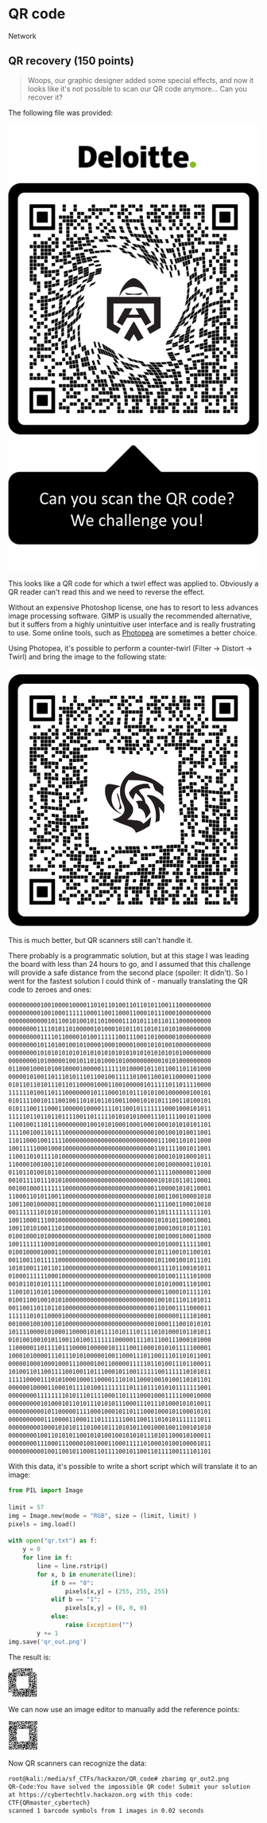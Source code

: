 # QR code
Network

## QR recovery (150 points)

> Woops, our graphic designer added some special effects, and now it looks like it's not possible to scan our QR code anymore... Can you recover it?

The following file was provided:

![](images/qr_challenge.png)

This looks like a QR code for which a twirl effect was applied to. Obviously a QR reader can't read this and we need to reverse the effect.

Without an expensive Photoshop license, one has to resort to less advances image processing software. GIMP is usually the recommended alternative, but it suffers from a highly unintuitive user interface and is really frustrating to use. Some online tools, such as [Photopea](https://www.photopea.com/) are sometimes a better choice.

Using Photopea, it's possible to perform a counter-twirl (Filter -> Distort -> Twirl) and bring the image to the following state:

![](images/qr.png)

This is much better, but QR scanners still can't handle it. 

There probably is a programmatic solution, but at this stage I was leading the board with less than 24 hours to go, and I assumed that this challenge will provide a safe distance from the second place (spoiler: It didn't). So I went for the fastest solution I could think of - manually translating the QR code to zeroes and ones:

```
000000000100100001000011010110100110110101100111000000000
000000000100100011111100011001100011000101110001000000000
000000000001011001010010110100001110101110110111000000000
000000001111010110100000101000101011011010110101000000000
000000000111101100001010011111100111001101000001000000000
000000001011010010010100001000100001000101010010000000000
000000001010101010101010101010101010101010101010100000000
000000001010000010010110101000101000000000010101000000000
011000100010100100001000001111110100001011011001101101000
000001010011011101011101100100111110100110010110000011000
010110110101110110110000100011001000001011111011011110000
111111010011011100000001011100010101110101001000000100101
010111100101110010011010101101001100010101011100110100101
010111001110001100000100001111011001011111110001000101011
111110110110110111100110111110101010100011101111001011000
110010011101110000000010010101000100010001000101010101101
111100100110111100000000000000000000000001001001010011001
110110001001111100000000000000000000000000111001101011000
100111110001000100000000000000000000000001101111001011001
110011010111101000000000000000000000000001000101010001011
110000100100110100000000000000000000000001001000000110101
011011010010110000000000000000000000000001111100000011000
001011110111010100000000000000000000000000101010110110001
001001000111111100000000000000000000000001100001010110001
110001101011001100000000000000000000000001001100100001010
100110010000011000000000000000000000000001111001100010010
001111111010101000000000000000000000000001101111111111101
100110001110010000000000000000000000000001010101100010001
100110101001110100000000000000000000000001000100101011101
010010001010000000000000000000000000000001001000100011000
100111111100010000000000000000000000000000101000111111001
010010000100011000000000000000000000000001011100101100101
001100110111110000000000000000000000000001011001001011101
101010011101101100000000000000000000000000111101100101011
010001111110001000000000000000000000000000101001111101000
001011010101111100000000000000000000000001010100011101001
110010110101100000000000000000000000000000011000101111101
010011001001010100000000000000000000000001001011101101011
001100110110110100000000000000000000000001101001111000011
111111010110000100000000000000000000000001000000111101001
001000100100110100000000000000000000000001000111001010101
101111000010100011000010101111010111011110101000101101011
010100100101011001101001111111000001111011100111000101000
110000011011110111000010000010111100110001010101111100001
100010100001110111010100000100110001110110011101101011001
000001000100010001110000100110000011111011010011101100011
101001101100111100100110111000101100111111001111110101011
111110000111010100010001100001110101100010010100110101101
000000100001100010111101001111111101110111010101111111001
000000001111111101011101111000110111100010001111100010000
000000000101000101101011101010111000111011101000101010011
000000000010110000011110001000101101110001000101100010101
000000000011100001100011101111111001100111010101111111011
000000000100010101011101001011101010110010001001100101010
000000001001101010110010101001001010101110101100010100011
000000001110001110000100100011000111110100010100100001011
000000000010011001011000110111100101100110111100111101101
```

With this data, it's possible to write a short script which will translate it to an image:

```python
from PIL import Image
  
limit = 57
img = Image.new(mode = "RGB", size = (limit, limit) )
pixels = img.load()

with open("qr.txt") as f:
    y = 0
    for line in f:
        line = line.rstrip()
        for x, b in enumerate(line):
            if b == "0":
                pixels[x,y] = (255, 255, 255)
            elif b == "1":
                pixels[x,y] = (0, 0, 0)
            else:
                raise Exception("")
        y += 1
img.save('qr_out.png')
```

The result is:

![](images/qr_out.png)

We can now use an image editor to manually add the reference points:

![](images/qr_out2.png)

Now QR scanners can recognize the data:
```console
root@kali:/media/sf_CTFs/hackazon/QR_code# zbarimg qr_out2.png
QR-Code:You have solved the impossible QR code! Submit your solution at https://cybertechtlv.hackazon.org with this code: CTF{QRmaster_cybertech}
scanned 1 barcode symbols from 1 images in 0.02 seconds
```